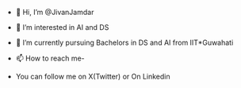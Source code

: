 - 👋 Hi, I’m @JivanJamdar
- 👀 I’m interested in AI and DS
- 🌱 I’m currently pursuing Bachelors in DS and AI from IIT*Guwahati

- 📫 How to reach me-
-   You can follow me  on X(Twitter) or On Linkedin 

<!---
Jivanjamadar/Jivanjamadar is a ✨ special ✨ repository because its `README.md` (this file) appears on your GitHub profile.
You can click the Preview link to take a look at your changes.
--->
